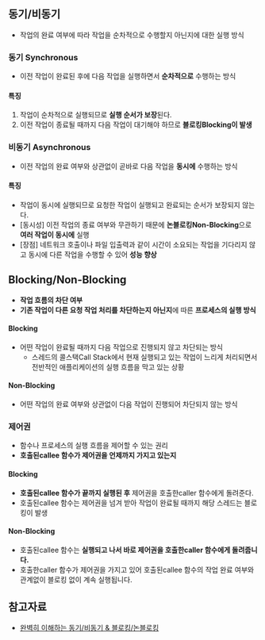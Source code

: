 ## 동기/비동기
- 작업의 완료 여부에 따라 작업을 순차적으로 수행할지 아닌지에 대한 실행 방식

### 동기 Synchronous
- 이전 작업이 완료된 후에 다음 작업을 실행하면서 **순차적으로** 수행하는 방식
#### 특징
1. 작업이 순차적으로 실행되므로 **실행 순서가 보장**된다.
2. 이전 작업이 종료될 때까지 다음 작업이 대기해야 하므로 **블로킹Blocking이 발생**

### 비동기 Asynchronous
- 이전 작업의 완료 여부와 상관없이 곧바로 다음 작업을 **동시에** 수행하는 방식
#### 특징
- 작업이 동시에 실행되므로 요청한 작업이 실행되고 완료되는 순서가 보장되지 않는다.
- [동시성] 이전 작업의 종료 여부와 무관하기 때문에 **논블로킹Non-Blocking**으로 **여러 작업이 동시에** 실행
- [장점] 네트워크 호출이나 파일 입출력과 같이 시간이 소요되는 작업을 기다리지 않고 동시에 다른 작업을 수행할 수 있어 **성능 향상**

## Blocking/Non-Blocking
- **작업 흐름의 차단 여부**
- **기존 작업이 다른 요청 작업 처리를 차단하는지 아닌지**에 따른 **프로세스의 실행 방식**
#### Blocking
- 어떤 작업이 완료될 때까지 다음 작업으로 진행되지 않고 차단되는 방식
	- 스레드의 콜스택Call Stack에서 현재 실행되고 있는 작업이 느리게 처리되면서 전반적인 애플리케이션의 실행 흐름을 막고 있는 상황
#### Non-Blocking
- 어떤 작업의 완료 여부와 상관없이 다음 작업이 진행되어 차단되지 않는 방식

### 제어권
- 함수나 프로세스의 실행 흐름을 제어할 수 있는 권리
- **호출된callee 함수가 제어권을 언제까지 가지고 있는지**
#### Blocking
- **호출된callee 함수가 끝까지 실행된 후** 제어권을 호출한caller 함수에게 돌려준다.
- 호출된callee 함수는 제어권을 넘겨 받아 작업이 완료될 때까지 해당 스레드는 블로킹이 발생
#### Non-Blocking
- 호출된callee 함수는 **실행되고 나서 바로 제어권을 호출한caller 함수에게 돌려줍니다.**
- 호출한caller 함수가 제어권을 가지고 있어 호출된callee 함수의 작업 완료 여부와 관계없이 블로킹 없이 계속 실행됩니다.

## 참고자료
- [완벽히 이해하는 동기/비동기 & 블로킹/논블로킹](https://inpa.tistory.com/entry/%F0%9F%91%A9%E2%80%8D%F0%9F%92%BB-%EB%8F%99%EA%B8%B0%EB%B9%84%EB%8F%99%EA%B8%B0-%EB%B8%94%EB%A1%9C%ED%82%B9%EB%85%BC%EB%B8%94%EB%A1%9C%ED%82%B9-%EA%B0%9C%EB%85%90-%EC%A0%95%EB%A6%AC)